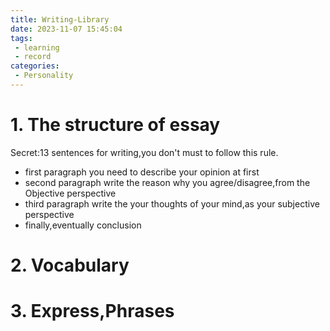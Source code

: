 ```yaml
---
title: Writing-Library
date: 2023-11-07 15:45:04
tags:
 - learning
 - record
categories:
 - Personality
---
```

# 1. The structure of essay
Secret:13 sentences for writing,you don't must to follow this rule.

 - first paragraph
you need to describe your opinion at first
 - second paragraph
write the reason why you agree/disagree,from the Objective perspective
 - third paragraph
write the your thoughts of your mind,as your subjective perspective
 - finally,eventually
conclusion

# 2. Vocabulary

# 3. Express,Phrases